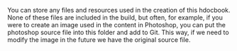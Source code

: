 You can store any files and resources used in the creation of this hdocbook. None of these files are included in the build, but often, for example, if you were to create an image used in the content in Photoshop, you can put the photoshop source file into this folder and add to Git.  This way, if we need to modify the image in the future we have the original source file. 